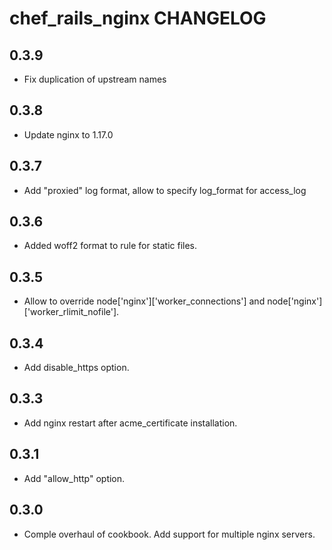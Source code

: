 chef_rails_nginx CHANGELOG
======================

0.3.9
-----
- Fix duplication of upstream names

0.3.8
-----
- Update nginx to 1.17.0

0.3.7
-----
- Add "proxied" log format, allow to specify log_format for access_log

0.3.6
-----
- Added woff2 format to rule for static files.

0.3.5
-----
- Allow to override node['nginx']['worker_connections'] and node['nginx']['worker_rlimit_nofile'].

0.3.4
-----
- Add disable_https option.

0.3.3
-----
- Add nginx restart after acme_certificate installation.

0.3.1
-----
- Add "allow_http" option.

0.3.0
-----
- Comple overhaul of cookbook. Add support for multiple nginx servers.
